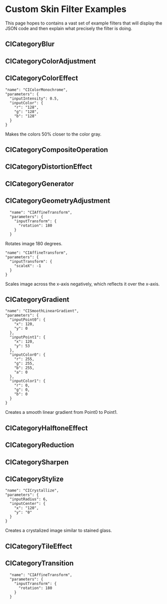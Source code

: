 # Custom Skin Filter Examples

This page hopes to contains a vast set of example filters that will display the JSON code and then explain what precisely the filter is doing.

## CICategoryBlur

## CICategoryColorAdjustment

## CICategoryColorEffect

```text
"name": "CIColorMonochrome",
"parameters": {
  "inputIntensity": 0.5,
  "inputColor": {
    "r": "128",
    "g": "128",
    "b": "128"
  }
}
```

Makes the colors 50% closer to the color gray.

## CICategoryCompositeOperation

## CICategoryDistortionEffect

## CICategoryGenerator

## CICategoryGeometryAdjustment

```text
  "name": "CIAffineTransform",
  "parameters": {
    "inputTransform": {
      "rotation": 180
    }
  }
```

Rotates image 180 degrees.

```text
"name": "CIAffineTransform",
"parameters": {
  "inputTransform": {
    "scaleX": -1
  }
}
```

Scales image across the x-axis negatively, which reflects it over the x-axis.

## CICategoryGradient

```text
"name": "CISmoothLinearGradient",
"parameters": {
  "inputPoint0": {
    "x": 120,
    "y": 0
  },
  "inputPoint1": {
    "x": 120,
    "y": 53
  },
  "inputColor0": {
    "r": 255,
    "g": 255,
    "b": 255,
    "a": 0
  },
  "inputColor1": {
    "r": 0,
    "g": 0,
    "b": 0
  }
}
```

Creates a smooth linear gradient from Point0 to Point1.

## CICategoryHalftoneEffect

## CICategoryReduction

## CICategorySharpen

## CICategoryStylize

```text
"name": "CICrystallize",
"parameters": {
  "inputRadius": 6,
  "inputCenter": {
    "x": "120",
    "y": "0"
  }
}
```

Creates a crystalized image similar to stained glass.

## CICategoryTileEffect

## CICategoryTransition

```text
  "name": "CIAffineTransform",
  "parameters": {
    "inputTransform": {
      "rotation": 180
    }
  }
```

